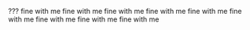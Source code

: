 ???
fine with me
fine with me
fine with me
fine with me
fine with me
fine with me
fine with me
fine with me
fine with me
